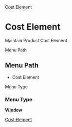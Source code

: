 
Cost Element
# Cost Element


Maintain Product Cost Element

Menu Path
## Menu Path



- Cost Element

Menu Type
### Menu Type

**Window**


[Cost Element](functional-guide/window/window-cost-element.md)